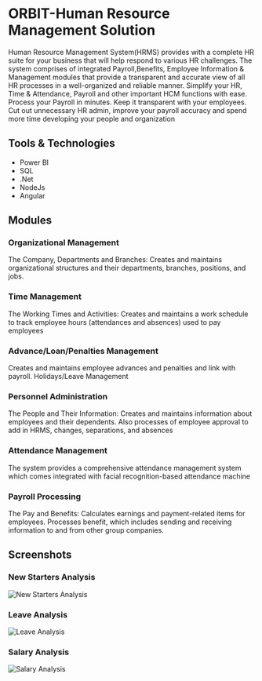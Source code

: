 # ORBIT-Human Resource Management Solution

Human Resource Management System(HRMS) provides with a complete HR suite for your business that will help respond to various HR challenges. The system comprises of integrated Payroll,Benefits, Employee Information & Management modules that provide a transparent and accurate view of all HR processes in a well-organized and reliable manner. Simplify your HR, Time & Attendance, Payroll and other important HCM functions with ease. Process your Payroll in minutes. Keep it transparent with your employees.
Cut out unnecessary HR admin, improve your payroll accuracy and spend more time developing your people and organization

##  Tools & Technologies

- Power BI
- SQL
- .Net
- NodeJs
- Angular

## Modules

###  Organizational Management 
The Company, Departments and Branches: Creates and maintains organizational structures and their departments, branches, positions, and jobs. 

###  Time Management 

The Working Times and Activities: Creates and maintains a work schedule to track employee hours (attendances and absences) used to pay employees 

###  Advance/Loan/Penalties Management 

Creates and maintains employee advances and penalties and link with payroll. Holidays/Leave Management 

###  Personnel Administration 

The People and Their Information: Creates and maintains information about employees and their dependents. Also processes of employee approval to add in HRMS, changes, separations, and absences 

###   Attendance Management 

The system provides a comprehensive attendance management system which comes integrated with facial recognition-based attendance machine
 
###   Payroll Processing 

The Pay and Benefits: Calculates earnings and payment-related items for employees. Processes benefit, which includes sending and receiving information to and from other group companies.

## Screenshots

### New Starters Analysis

![New Starters Analysis](https://github.com/nkutechologies/HR-Analytics/assets/71810407/89dd3e3d-044a-43d7-84d0-b63716b8d264)

### Leave Analysis

![Leave Analysis](https://github.com/nkutechologies/HR-Analytics/assets/71810407/86761732-75a6-488d-9be3-313255109950)

### Salary Analysis

![Salary Analysis](https://github.com/nkutechologies/HR-Analytics/assets/71810407/a5e03459-63c1-4aa2-b647-86d17f0eb008)









